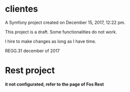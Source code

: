 clientes
========

A Symfony project created on December 15, 2017, 12:22 pm.


This project is a draft. Some functionalities do not work.

 I hire  to make changes as long as I have time.
 
 
 
 REGG.31 december of 2017
 
 
 Rest project
 ============
 
 #### it not configurated, refer to the page of Fos Rest
